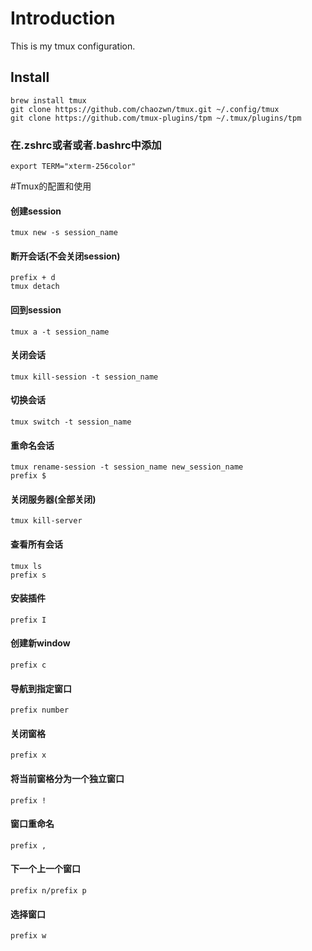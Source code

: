 # Introduction
This is my tmux configuration.

## Install
```shell
brew install tmux
git clone https://github.com/chaozwn/tmux.git ~/.config/tmux
git clone https://github.com/tmux-plugins/tpm ~/.tmux/plugins/tpm
```
### 在.zshrc或者或者.bashrc中添加
```shell
export TERM="xterm-256color"
```

#Tmux的配置和使用

#### 创建session

```shell
tmux new -s session_name
```

#### 断开会话(不会关闭session)

```shell
prefix + d
tmux detach
```

#### 回到session

```shell
tmux a -t session_name
```

#### 关闭会话

```shell
tmux kill-session -t session_name
```

#### 切换会话

```shell
tmux switch -t session_name
```

#### 重命名会话

```shell
tmux rename-session -t session_name new_session_name
prefix $
```

#### 关闭服务器(全部关闭)

```shell
tmux kill-server
```

#### 查看所有会话

```shell
tmux ls
prefix s
```

#### 安装插件

```shell
prefix I
```

#### 创建新window

```shell
prefix c
```

#### 导航到指定窗口

```shell
prefix number
```

#### 关闭窗格

```shell
prefix x
```

#### 将当前窗格分为一个独立窗口

```shell
prefix !
```

#### 窗口重命名

```shell
prefix ,
```

#### 下一个上一个窗口

```
prefix n/prefix p
```

#### 选择窗口

```
prefix w
```

